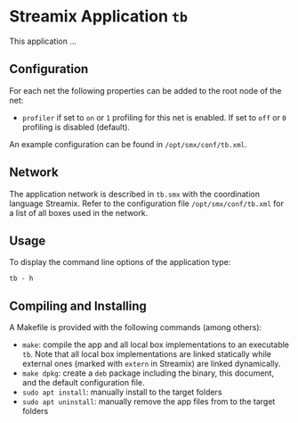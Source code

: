 # Streamix Application `tb`

This application ...

## Configuration

For each net the following properties can be added to the root node of the net:
 - `profiler` if set to `on` or `1` profiling for this net is enabled.
   If set to `off` or `0` profiling is disabled (default).

An example configuration can be found in `/opt/smx/conf/tb.xml`.

## Network

The application network is described in `tb.smx` with the coordination language Streamix.
Refer to the configuration file `/opt/smx/conf/tb.xml` for a list of all boxes used in the network.

## Usage

To display the command line options of the application type:
```
tb - h
```

## Compiling and Installing

A Makefile is provided with the following commands (among others):
 - `make`: compile the app and all local box implementations to an executable `tb`.
   Note that all local box implementations are linked statically while external ones (marked with `extern` in Streamix) are linked dynamically.
 - `make dpkg`: create a `deb` package including the binary, this document, and the default configuration file.
 - `sudo apt install`: manually install to the target folders
 - `sudo apt uninstall`: manually remove the app files from to the target folders
